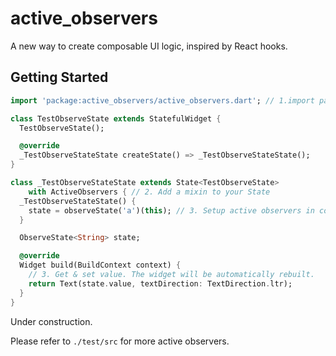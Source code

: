 # active_observers

A new way to create composable UI logic, inspired by React hooks.

## Getting Started

```dart
import 'package:active_observers/active_observers.dart'; // 1.import package

class TestObserveState extends StatefulWidget {
  TestObserveState();

  @override
  _TestObserveStateState createState() => _TestObserveStateState();
}

class _TestObserveStateState extends State<TestObserveState>
    with ActiveObservers { // 2. Add a mixin to your State
  _TestObserveStateState() {
    state = observeState('a')(this); // 3. Setup active observers in constructor
  }

  ObserveState<String> state;

  @override
  Widget build(BuildContext context) {
    // 3. Get & set value. The widget will be automatically rebuilt.
    return Text(state.value, textDirection: TextDirection.ltr);
  }
}
```
Under construction.

Please refer to `./test/src` for more active observers.

